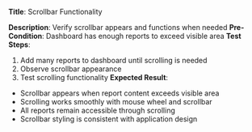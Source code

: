**Title**: Scrollbar Functionality

**Description**: Verify scrollbar appears and functions when needed
**Pre-Condition**: Dashboard has enough reports to exceed visible area
**Test Steps**:
1. Add many reports to dashboard until scrolling is needed
2. Observe scrollbar appearance
3. Test scrolling functionality
**Expected Result**:
- Scrollbar appears when report content exceeds visible area
- Scrolling works smoothly with mouse wheel and scrollbar
- All reports remain accessible through scrolling
- Scrollbar styling is consistent with application design